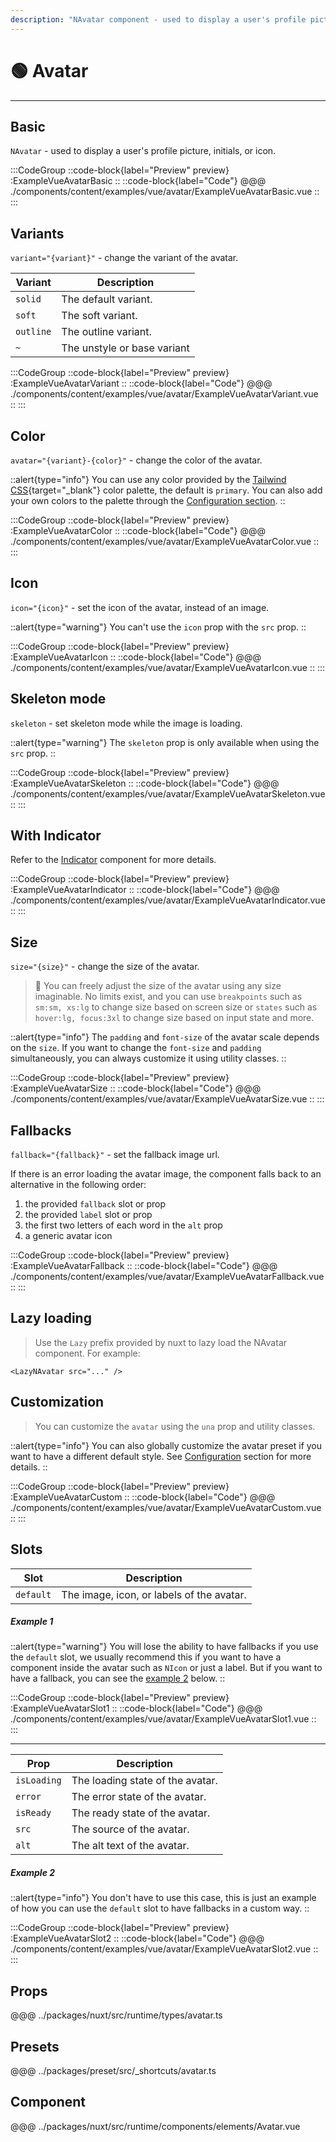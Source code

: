 ```yaml
---
description: "NAvatar component - used to display a user's profile picture, initials, or icon."
---
```


# 🟢 Avatar

---

## Basic

`NAvatar` - used to display a user's profile picture, initials, or icon.

:::CodeGroup
::code-block{label="Preview" preview}
  :ExampleVueAvatarBasic
::
::code-block{label="Code"}
@@@ ./components/content/examples/vue/avatar/ExampleVueAvatarBasic.vue
::
:::

## Variants

`variant="{variant}"` - change the variant of the avatar.

| Variant   | Description                 |
| --------- | --------------------------- |
| `solid`   | The default variant.        |
| `soft`    | The soft variant.           |
| `outline` | The outline variant.        |
| `~`       | The unstyle or base variant |

:::CodeGroup
::code-block{label="Preview" preview}
  :ExampleVueAvatarVariant
::
::code-block{label="Code"}
@@@ ./components/content/examples/vue/avatar/ExampleVueAvatarVariant.vue
::
:::

## Color

`avatar="{variant}-{color}"` - change the color of the avatar.

::alert{type="info"}
You can use any color provided by the [Tailwind CSS](https://tailwindcss.com/docs/customizing-colors){target="_blank"} color palette, the default is `primary`. You can also add your own colors to the palette through the [Configuration section](/getting-started/configuration).
::

:::CodeGroup
::code-block{label="Preview" preview}
  :ExampleVueAvatarColor
::
::code-block{label="Code"}
@@@ ./components/content/examples/vue/avatar/ExampleVueAvatarColor.vue
::
:::

## Icon

`icon="{icon}"` - set the icon of the avatar, instead of an image.

::alert{type="warning"}
You can't use the `icon` prop with the `src` prop.
::

:::CodeGroup
::code-block{label="Preview" preview}
  :ExampleVueAvatarIcon
::
::code-block{label="Code"}
@@@ ./components/content/examples/vue/avatar/ExampleVueAvatarIcon.vue
::
:::

## Skeleton mode

`skeleton` - set skeleton mode while the image is loading.

::alert{type="warning"}
The `skeleton` prop is only available when using the `src` prop.
::

:::CodeGroup
::code-block{label="Preview" preview}
  :ExampleVueAvatarSkeleton
::
::code-block{label="Code"}
@@@ ./components/content/examples/vue/avatar/ExampleVueAvatarSkeleton.vue
::
:::

## With Indicator

Refer to the [Indicator](indicator) component for more details.

:::CodeGroup
::code-block{label="Preview" preview}
  :ExampleVueAvatarIndicator
::
::code-block{label="Code"}
@@@ ./components/content/examples/vue/avatar/ExampleVueAvatarIndicator.vue
::
:::

## Size

`size="{size}"` - change the size of the avatar.

> 🚀 You can freely adjust the size of the avatar using any size imaginable. No limits exist, and you can use `breakpoints` such as `sm:sm, xs:lg` to change size based on screen size or `states` such as `hover:lg, focus:3xl` to change size based on input state and more.

::alert{type="info"}
The `padding` and `font-size` of the avatar scale depends on the `size`. If you want to change the `font-size` and `padding` simultaneously, you can always customize it using utility classes.
::

:::CodeGroup
::code-block{label="Preview" preview}
  :ExampleVueAvatarSize
::
::code-block{label="Code"}
@@@ ./components/content/examples/vue/avatar/ExampleVueAvatarSize.vue
::
:::

## Fallbacks

`fallback="{fallback}"` - set the fallback image url.

If there is an error loading the avatar image, the component falls back to an alternative in the following order:

1. the provided `fallback` slot or prop
2. the provided `label` slot or prop
3. the first two letters of each word in the `alt` prop
4. a generic avatar icon

:::CodeGroup
::code-block{label="Preview" preview}
  :ExampleVueAvatarFallback
::
::code-block{label="Code"}
@@@ ./components/content/examples/vue/avatar/ExampleVueAvatarFallback.vue
::
:::

## Lazy loading

> Use the `Lazy` prefix provided by nuxt to lazy load the NAvatar component. For example:

`<LazyNAvatar src="..." />`

## Customization

> You can customize the `avatar` using the `una` prop and utility classes.

::alert{type="info"}
  You can also globally customize the avatar preset if you want to have a different default style. See [Configuration](/getting-started/configuration) section for more details.
::

:::CodeGroup
::code-block{label="Preview" preview}
 :ExampleVueAvatarCustom
::
::code-block{label="Code"}
@@@ ./components/content/examples/vue/avatar/ExampleVueAvatarCustom.vue
::
:::

## Slots

| Slot      | Description                               |
| --------- | ----------------------------------------- |
| `default` | The image, icon, or labels of the avatar. |

##### Example 1

::alert{type="warning"}
You will lose the ability to have fallbacks if you use the `default` slot, we usually recommend this if you want to have a component inside the avatar such as `NIcon` or just a label. But if you want to have a fallback, you can see the [example 2](#example-2) below.
::

:::CodeGroup
::code-block{label="Preview" preview}
 :ExampleVueAvatarSlot1
::
::code-block{label="Code"}
@@@ ./components/content/examples/vue/avatar/ExampleVueAvatarSlot1.vue
::
:::

---

| Prop        | Description                      |
| ----------- | -------------------------------- |
| `isLoading` | The loading state of the avatar. |
| `error`     | The error state of the avatar.   |
| `isReady`   | The ready state of the avatar.   |
| `src`       | The source of the avatar.        |
| `alt`       | The alt text of the avatar.      |

##### Example 2

::alert{type="info"}
You don't have to use this case, this is just an example of how you can use the `default` slot to have fallbacks in a custom way.
::

:::CodeGroup
::code-block{label="Preview" preview}
 :ExampleVueAvatarSlot2
::
::code-block{label="Code"}
@@@ ./components/content/examples/vue/avatar/ExampleVueAvatarSlot2.vue
::
:::

## Props
@@@ ../packages/nuxt/src/runtime/types/avatar.ts

## Presets
@@@ ../packages/preset/src/_shortcuts/avatar.ts

## Component
@@@ ../packages/nuxt/src/runtime/components/elements/Avatar.vue
